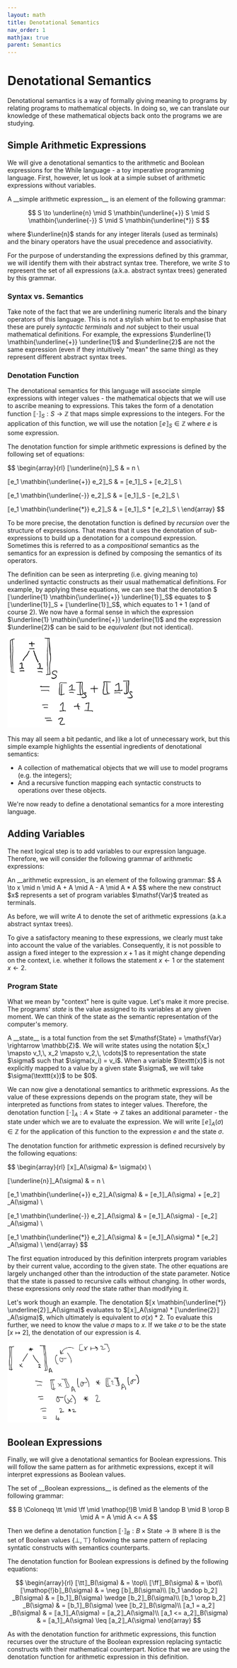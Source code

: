 ```yaml
---
layout: math
title: Denotational Semantics
nav_order: 1
mathjax: true
parent: Semantics
---
```


# Denotational Semantics

Denotational semantics is a way of formally giving meaning to programs by relating programs to mathematical objects.
In doing so, we can translate our knowledge of these mathematical objects back onto the programs we are studying.

## Simple Arithmetic Expressions

We will give a denotational semantics to the arithmetic and Boolean expressions for the While language - a toy imperative programming language.
First, however, let us look at a simple subset of arithmetic expressions without variables.

<div class="defn" markdown="1">
A __simple arithmetic expression__ is an element of the following grammar:

$$
  S \to \underline{n} \mid S \mathbin{\underline{+}} S \mid S \mathbin{\underline{-}} S \mid S \mathbin{\underline{*}} S
$$

where $\underline{n}$ stands for any integer literals (used as terminals) and the binary operators have the usual precedence and associativity.
</div>

For the purpose of understanding the expressions defined by this grammar, we will identify them with their abstract syntax tree.
Therefore, we write $S$ to represent the set of all expressions (a.k.a. abstract syntax trees) generated by this grammar.

### Syntax vs. Semantics

Take note of the fact that we are underlining numeric literals and the binary operators of this language.
This is not a stylish whim but to emphasise that these are purely _syntactic terminals_ and _not_ subject to their usual mathematical definitions.
For example, the expressions $\underline{1} \mathbin{\underline{+}} \underline{1}$ and $\underline{2}$ are not the same expression (even if they intuitively "mean" the same thing) as they represent different abstract syntax trees.

### Denotation Function

The denotational semantics for this language will associate simple expressions with integer values - the mathematical objects that we will use to ascribe meaning to expressions. 
This takes the form of a denotation function $⟦\cdot⟧_S : S \rightarrow \mathbb{Z}$ that maps simple expressions to the integers.
For the application of this function, we will use the notation $⟦e⟧_S \in \mathbb{Z}$ where $e$ is some expression.

<div class="defn" markdown="1">
The denotation function for simple arithmetic expressions is defined by the following set of equations:

$$
\begin{array}{rl}
  ⟦\underline{n}⟧_S & = n \\

  ⟦e_1 \mathbin{\underline{+}} e_2⟧_S & = ⟦e_1⟧_S + ⟦e_2⟧_S \\

  ⟦e_1 \mathbin{\underline{-}} e_2⟧_S & = ⟦e_1⟧_S - ⟦e_2⟧_S \\

  ⟦e_1 \mathbin{\underline{*}} e_2⟧_S & = ⟦e_1⟧_S *
  ⟦e_2⟧_S \\
\end{array}
$$

</div>

To be more precise, the denotation function is defined by _recursion_ over the structure of expressions.
That means that it uses the denotation of sub-expressions to build up a denotation for a compound expression.
Sometimes this is referred to as a _compositional_ semantics as the semantics for an expression is defined by composing the semantics of its operators.

The definition can be seen as interpreting (i.e. giving meaning to) underlined syntactic constructs as their usual mathematical definitions.
For example, by applying these equations, we can see that the denotation $⟦\underline{1} \mathbin{\underline{+}} \underline{1}⟧_S$ equates to $⟦\underline{1}⟧_S + ⟦\underline{1}⟧_S$, which equates to $1 + 1$ (and of course $2$).
We now have a formal sense in which the expression $\underline{1} \mathbin{\underline{+}} \underline{1}$ and the expression $\underline{2}$ can be said to be _equivalent_ (but not identical).

<img src="../assets/semantics/simple-denotation.png" style="max-width:300px"/>

This may all seem a bit pedantic, and like a lot of unnecessary work, but this simple example highlights the essential ingredients of denotational semantics:

* A collection of mathematical objects that we will use to model programs (e.g. the integers);
* And a recursive function mapping each syntactic constructs to operations over these objects. 

We're now ready to define a denotational semantics for a more interesting language.

## Adding Variables

The next logical step is to add variables to our expression language.
Therefore, we will consider the following grammar of arithmetic expressions:

<div class="defn" markdown="1">
An __arithmetic expression_ is an element of the following grammar:
$$
  A \to x \mid n \mid A + A \mid A - A \mid A * A
$$
where the new construct $x$ represents a set of program variables $\mathsf{Var}$ treated as terminals.
</div>

As before, we will write $A$ to denote the set of arithmetic expressions (a.k.a abstract syntax trees).

To give a satisfactory meaning to these expressions, we clearly must take into account the value of the variables.
Consequently, it is not possible to assign a fixed integer to the expression $x + 1$ as it might change depending on the context, i.e. whether it follows the statement $x \leftarrow 1$ or the statement $x \leftarrow 2$.

### Program State

What we mean by "context" here is quite vague.
Let's make it more precise.
The programs' _state_ is the value assigned to its variables at any given moment.
We can think of the state as the semantic representation of the computer's memory.

<div class="defn" markdown="1">
A __state__ is a total function from the set $\mathsf{State} = \mathsf{Var} \rightarrow \mathbb{Z}$.
We will write states using the notation $[x_1 \mapsto v_1,\, x_2 \mapsto v_2,\, \cdots]$ to representation the state $\sigma$ such that $\sigma(x_i) = v_i$.
When a variable $\texttt{x}$ is not explicitly mapped to a value by a given state $\sigma$, we will take $\sigma(\texttt{x})$ to be $0$.
</div>

We can now give a denotational semantics to arithmetic expressions.
As the value of these expressions depends on the program state, they will be interpreted as functions from states to integer values.
Therefore, the denotation function $⟦\cdot⟧_A : A \times \mathsf{State} \rightarrow \mathbb{Z}$ takes an additional parameter - the state under which we are to evaluate the expression.
We will write $⟦e⟧_A(\sigma) \in \mathbb{Z}$ for the application of this function to the expression $e$ and the state $\sigma$.

<div class="defn" markdown="1">
The denotation function for arithmetic expression is defined recursively by the following equations:

$$
\begin{array}{rl}
  ⟦x⟧_A(\sigma) &= \sigma(x) \\

  ⟦\underline{n}⟧_A(\sigma) & = n \\

  ⟦e_1 \mathbin{\underline{+}} e_2⟧_A(\sigma) & = ⟦e_1⟧_A(\sigma) + ⟦e_2⟧_A(\sigma) \\

  ⟦e_1 \mathbin{\underline{-}} e_2⟧_A(\sigma) & = ⟦e_1⟧_A(\sigma) - ⟦e_2⟧_A(\sigma) \\

  ⟦e_1 \mathbin{\underline{*}} e_2⟧_A(\sigma) & = ⟦e_1⟧_A(\sigma) *
  ⟦e_2⟧_A(\sigma) \\
\end{array}
$$

</div>

The first equation introduced by this definition interprets program variables by their current value, according to the given state.
The other equations are largely unchanged other than the introduction of the state parameter.
Notice that the state is passed to recursive calls without changing.
In other words, these expressions only _read_ the state rather than modifying it.

Let's work though an example.
The denotation $⟦x \mathbin{\underline{*}} \underline{2}⟧_A(\sigma)$ evaluates to $⟦x⟧_A(\sigma) * ⟦\underline{2}⟧_A(\sigma)$, which ultimately is equivalent to $\sigma(x) * 2$.
To evaluate this further, we need to know the value $\sigma$ maps to $x$.
If we take $\sigma$ to be the state $[x \mapsto 2]$, the denotation of our expression is $4$.

<img src="../assets/semantics/state-denotation.png" style="max-width:300px"/>

## Boolean Expressions

Finally, we will give a denotational semantics for Boolean expressions.
This will follow the same pattern as for arithmetic expressions, except it will interpret expressions as Boolean values.

<div class="defn" markdown="1">
The set of __Boolean expressions__ is defined as the elements of the following grammar:

$$
  B \Coloneqq \tt \mid \ff \mid \mathop{!}B \mid B \andop B \mid B \orop B \mid A = A \mid A <= A
$$

</div>

Then we define a denotation function $⟦\cdot⟧_B : B \times \mathsf{State} \rightarrow \mathbb{B}$ where $\mathbb{B}$ is the set of Boolean values $\{ \bot,\, \top \}$ following the same pattern of replacing syntatic constructs with semantics counterparts.

<div class="defn" markdown="1">
The denotation function for Boolean expressions is defined by the following equations:

$$
\begin{array}{rl}
  ⟦\tt⟧_B(\sigma) & = \top\\
  ⟦\ff⟧_B(\sigma) & = \bot\\
  ⟦\mathop{!}b⟧_B(\sigma) & = \neg ⟦b⟧_B(\sigma)\\
  ⟦b_1 \andop b_2⟧_B(\sigma) & = ⟦b_1⟧_B(\sigma) \wedge ⟦b_2⟧_B(\sigma)\\
  ⟦b_1 \orop b_2⟧_B(\sigma) & = ⟦b_1⟧_B(\sigma) \vee ⟦b_2⟧_B(\sigma)\\
  ⟦a_1 = a_2⟧_B(\sigma) & = ⟦a_1⟧_A(\sigma) = ⟦a_2⟧_A(\sigma)\\
  ⟦a_1 <= a_2⟧_B(\sigma) & = ⟦a_1⟧_A(\sigma) \leq ⟦a_2⟧_A(\sigma)
\end{array}
$$

</div>

As with the denotation function for arithmetic expressions, this function recurses over the structure of the Boolean expression replacing syntactic constructs with their mathematical counterpart.
Notice that we are using the denotation function for arithmetic expression in this definition.